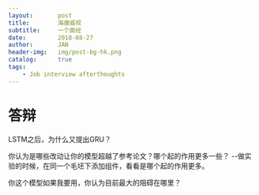 ```yaml
---
layout:       post
title:        海康威视
subtitle:     一个面经
date:         2018-08-27
author:       JAN
header-img:   img/post-bg-hk.png
catalog:      true
tags:
    - Job interview afterthoughts
---
```


# 答辩

LSTM之后，为什么又提出GRU？

你认为是哪些改动让你的模型超越了参考论文？哪个起的作用更多一些？
--做实验的时候，在同一个毛坯下添加组件，看看是哪个起的作用更多。

你这个模型如果我要用，你认为目前最大的阻碍在哪里？
